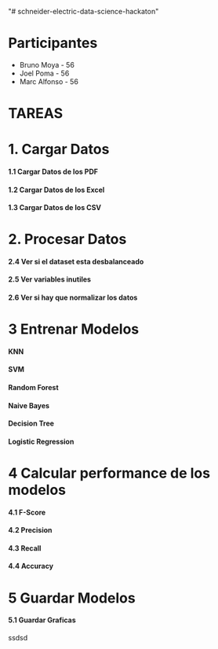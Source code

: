 "# schneider-electric-data-science-hackaton" 

# Participantes

-   Bruno Moya - 56
-   Joel Poma - 56
-   Marc Alfonso - 56

# TAREAS
# 1. Cargar Datos 
 #### 1.1 Cargar Datos de los PDF
 #### 1.2 Cargar Datos de los Excel
 #### 1.3 Cargar Datos de los CSV

# 2. Procesar Datos    
#### 2.4 Ver si el dataset esta desbalanceado
#### 2.5 Ver variables inutiles
#### 2.6 Ver si hay que normalizar los datos
    
# 3 Entrenar Modelos
#### KNN
#### SVM
#### Random Forest
#### Naive Bayes
#### Decision Tree
#### Logistic Regression

# 4 Calcular performance de los modelos
#### 4.1 F-Score
#### 4.2 Precision
#### 4.3 Recall
#### 4.4 Accuracy

# 5 Guardar Modelos 
#### 5.1 Guardar Graficas
ssdsd
